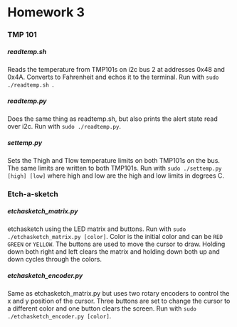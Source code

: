 # Homework 3

### TMP 101

##### readtemp.sh

Reads the temperature from TMP101s on i2c bus 2 at addresses 0x48 and 0x4A. Converts to Fahrenheit and echos it to the terminal. Run with `sudo ./readtemp.sh `.

##### readtemp.py

Does the same thing as readtemp.sh, but also prints the alert state read over i2c. Run with `sudo ./readtemp.py`.

##### settemp.py

Sets the Thigh and Tlow temperature limits on both TMP101s on the bus. The same limits are written to both TMP101s. Run with `sudo ./settemp.py [high] [low]` where high and low are the high and low limits in degrees C.

### Etch-a-sketch

##### etchasketch_matrix.py
etchasketch using the LED matrix and buttons. Run with `sudo ./etchasketch_matrix.py [color]`. Color is the initial color and can be `RED` `GREEN` or `YELLOW`. The buttons are used to move the cursor to draw. Holding down both right and left clears the matrix and holding down both up and down cycles through the colors.

##### etchasketch_encoder.py

Same as etchasketch_matrix.py but uses two rotary encoders to control the x and y position of the cursor. Three buttons are set to change the cursor to a different color and one button clears the screen. Run with `sudo ./etchasketch_encoder.py [color]`. 